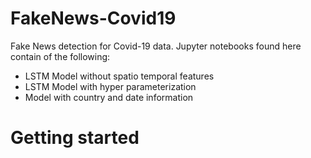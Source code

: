 # FakeNews-Covid19
Fake News detection for Covid-19 data. Jupyter notebooks found here contain of the following:
<ul>
  <li>LSTM Model without spatio temporal features</li>
  <li>LSTM Model with hyper parameterization</li>
  <li>Model with country and date information</li>
</ul>

# Getting started
